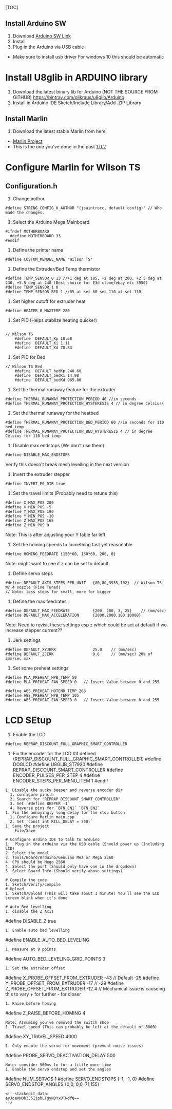 [TOC]

## Install Arduino SW
1. Download
[Arduino SW Link](https://www.arduino.cc/en/Main/Software)
1. Install
1. Plug in the Arduino via USB cable
* Make sure to install usb driver For windows 10 this should be automatic

# Install U8glib in ARDUINO library
1. Download the latest binary lib for Arduino (NOT THE SOURCE FROM GITHUB)
https://bintray.com/olikraus/u8glib/Arduino
1. Install in Arduino IDE
Sketch/Include Library/Add .ZIP Library
## Install Marlin
1. Download the latest stable Marlin from here
* [Marlin Project](https://github.com/MarlinFirmware/Marlin/releases)
* This is the one you've done in the past
[1.0.2](https://github.com/MarlinFirmware/Marlin/archive/1.0.2-2.zip)
# Configure Marlin for Wilson TS
## Configuration.h
1. Change author
```
#define STRING_CONFIG_H_AUTHOR "(jsaintrocc, default config)" // Who made the changes.
```
1. Select the Arduino Mega Mainboard
```
#ifndef MOTHERBOARD
  #define MOTHERBOARD 33
#endif
```
1. Define the printer name
```
#define CUSTOM_MENDEL_NAME "Wilson TS"
```
1. Define the Extruder/Bed Temp thermistor
```
#define TEMP_SENSOR_0 13 //+1 deg at 185, +2 deg at 200, +2.5 deg at 230, +5.5 deg at 240 (Best choice for E3d clone/ebay ntc 3950)
#define TEMP_SENSOR_1 0
#define TEMP_SENSOR_BED 1 //65 at set 60 set 110 at set 110
```
1. Set higher cutoff for extruder heat
```
#define HEATER_0_MAXTEMP 280
```
1. Set PID (Helps stabilze heating quicker)
```

// Wilson TS
    #define  DEFAULT_Kp 18.68
    #define  DEFAULT_Ki 1.11
    #define  DEFAULT_Kd 78.83
```
1. Set PID for Bed
```
// Wilson TS Bed
    #define  DEFAULT_bedKp 240.60
    #define  DEFAULT_bedKi 14.98
    #define  DEFAULT_bedKd 965.80
```
1. Set the thermal runaway feature for the extruder
```
#define THERMAL_RUNAWAY_PROTECTION_PERIOD 40 //in seconds
#define THERMAL_RUNAWAY_PROTECTION_HYSTERESIS 4 // in degree Celsius\
```
1. Set the thermal runaway for the heatbed
```
#define THERMAL_RUNAWAY_PROTECTION_BED_PERIOD 60 //in seconds for 110 bed temp
#define THERMAL_RUNAWAY_PROTECTION_BED_HYSTERESIS 4 // in degree Celsius for 110 bed temp
```
1. Disable max endstops (We don't use them)
```
#define DISABLE_MAX_ENDSTOPS
```
Verify this doesn't break mesh levelling in the next version
1. Invert the extruder stepper
```
#define INVERT_E0_DIR true
```
1. Set the travel limits (Probably need to retune this)
```
#define X_MAX_POS 200
#define X_MIN_POS -5
#define Y_MAX_POS 190
#define Y_MIN_POS -10
#define Z_MAX_POS 165
#define Z_MIN_POS 0
```
Note: This is after adjusting your Y table far left
1. Set the homing speeds to something fast yet reasonable
```
#define HOMING_FEEDRATE {150*60, 150*60, 200, 0}
```
Note: might want to see if z can be set to default
1. Define servo steps
```
#define DEFAULT_AXIS_STEPS_PER_UNIT   {80,80,3935,102}  // Wilson TS W/.4 nozzle (Fine Tuned)
// Note: less steps for small, more for bigger
```
1. Define the max feedrates
```
#define DEFAULT_MAX_FEEDRATE          {200, 200, 3, 25}    // (mm/sec)
#define DEFAULT_MAX_ACCELERATION      {2000,2000,100,10000}
```
Note: Need to revisit these settings esp z which could be set at default if we increase stepper current??
1. Jerk settings
```
#define DEFAULT_XYJERK                25.0    // (mm/sec)
#define DEFAULT_ZJERK                 0.6     // (mm/sec) 20% of 3mm/sec max
```
1. Set some preheat settings
```
#define PLA_PREHEAT_HPB_TEMP 50
#define PLA_PREHEAT_FAN_SPEED 0   // Insert Value between 0 and 255

#define ABS_PREHEAT_HOTEND_TEMP 263
#define ABS_PREHEAT_HPB_TEMP 105
#define ABS_PREHEAT_FAN_SPEED 0   // Insert Value between 0 and 255
```
# LCD SEtup
1. Enable the LCD
```
#define REPRAP_DISCOUNT_FULL_GRAPHIC_SMART_CONTROLLER
```
1. Fix the encoder for the LCD
#if defined (REPRAP_DISCOUNT_FULL_GRAPHIC_SMART_CONTROLLER)
 #define DOGLCD
 #define U8GLIB_ST7920
 #define REPRAP_DISCOUNT_SMART_CONTROLLER
 #define ENCODER_PULSES_PER_STEP 4
 #define ENCODER_STEPS_PER_MENU_ITEM 1
#endif
```
1. Disable the sucky beeper and reverse encoder dir
  1. configure pins.h
  2. Search for "REPRAP_DISCOUNT_SMART_CONTROLLER"
  3. Set `#define BEEPER -1`
  4. Reverse pins for `BTN_EN1` `BTN_EN2`
1. Fix the annoyingly long delay for the stop button
  1. Configure Marlin_main.cpp
  2. Set `const int KILL_DELAY = 750;`
1. Save the project
    File/Save

# Configure Ardino IDE to talk to arduino
1.  Plug in the arduino via the USB cable (Should power up (Including LCD)
2. Select the model
3. Tools/Board/Arduino/Genuino Mea or Mega 2560
4. CPU should be Mego 2560
4. Select the port (Should only have one in the dropdown)
5. Select Board Info (Should verify above settings)

# Compile the code
1. Sketch/Verify/compile
# Upload
1. Sketch/Upload (This will take about 1 minute) You'll see the LCD screen blink when it's done

# Auto Bed levelling
1. disable the Z Axis
```
#define DISABLE_Z true
```
1. Enable auto bed levelling
```
#define ENABLE_AUTO_BED_LEVELING
```
1. Measure at 9 points
```
#define AUTO_BED_LEVELING_GRID_POINTS 3
```
1. Set the extruder offset
```
#define X_PROBE_OFFSET_FROM_EXTRUDER -43 // Default -25
#define Y_PROBE_OFFSET_FROM_EXTRUDER -17 // -29
#define Z_PROBE_OFFSET_FROM_EXTRUDER -12.4 // Mechanical issue is causeing this to vary + for further - for closer
```
1. Raise before homing
```
#define Z_RAISE_BEFORE_HOMING 4
```
Note: Assuming you've removed the switch shoe
1. Travel speed (This can probably be left at the default of 8000)
```
#define XY_TRAVEL_SPEED 4000
```
1. Only enable the servo for movement (prevent noise issues)
```
#define PROBE_SERVO_DEACTIVATION_DELAY 500
```
Note: consider 500ms to for a little more time
1. Enable the servo endstop and set the angles
```
#define NUM_SERVOS 1
#define SERVO_ENDSTOPS {-1, -1, 0}
#define SERVO_ENDSTOP_ANGLES {0,0, 0,0, 71,155}
```
<!--stackedit_data:
eyJoaXN0b3J5IjpbLTgyNDYxOTNdfQ==
-->